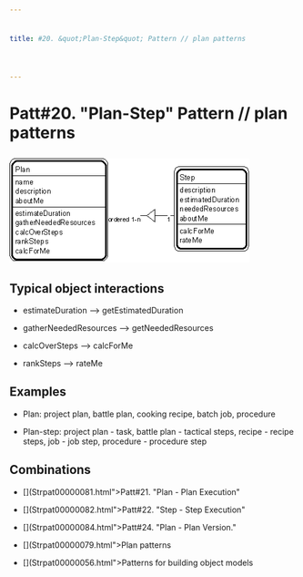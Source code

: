 ```yaml
---


title: #20. &quot;Plan-Step&quot; Pattern // plan patterns



---
```

# Patt#20. &quot;Plan-Step&quot; Pattern // plan patterns </p>

<p><img src="Strpat00000025.gif" alt="Strpat00000025.gif" border="0" width="422"
height="183"> </p>

<h2>Typical object interactions </h2>

*  estimateDuration --&gt; getEstimatedDuration </p>

*  gatherNeededResources --&gt; getNeededResources </p>

*  calcOverSteps --&gt; calcForMe </p>

*  rankSteps --&gt; rateMe </p>

<h2>Examples</h2>

*  Plan: project plan, battle plan, cooking recipe, batch job, procedure </p>

*  Plan-step: project plan - task, battle plan - tactical steps, recipe - recipe steps,
job - job step, procedure - procedure step </p>

<h2>Combinations </h2>

* [](Strpat00000081.html"></b>Patt#21.</a> &quot;Plan - Plan Execution&quot; </p>

* [](Strpat00000082.html">Patt#22.</a> &quot;Step - Step Execution&quot; </p>

* [](Strpat00000084.html">Patt#24.</a> &quot;Plan - Plan Version.&quot; </p>

* [](Strpat00000079.html">Plan patterns</a></li>

* [](Strpat00000056.html">Patterns for building object models</a></li>


